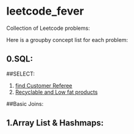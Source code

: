 # leetcode_fever

Collection of Leetcode problems:

Here is a groupby concept list for each problem:

0.SQL:
----
##SELECT:

1. [find Customer Referee](https://github.com/imvaibhav28/leetcode_fever/tree/main/0584-find-customer-referee)
2. [Recyclable and Low fat products](https://github.com/imvaibhav28/leetcode_fever/tree/main/1757-recyclable-and-low-fat-products)

##Basic Joins:


1.Array List & Hashmaps:
----
